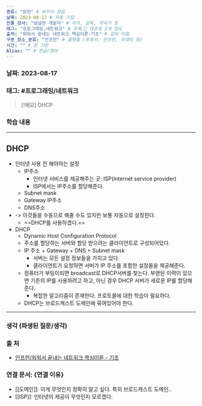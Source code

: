 ```yaml
---
종류: "문헌" # 바꾸지 않음
날짜: 2023-08-17 # 자동 기입
인물_강사: "널널한 개발자" # 작가, 감독, 작곡가 등
태그: "프로그래밍,네트워크" # 주제, 대주제 3개 정도
출처: "외워서 끝내는 네트워크 핵심이론-기초" # 강의 이름
구분_장소_분류: "인프런" # 플랫폼 (유튜브, 인프런, 유데미 등)
시간: "" # 분 기준
Alias: "" # 한글/영어
---
```


### 날짜: 2023-08-17

### 태그: #프로그래밍/네트워크

>[!메모]
> DHCP

### 학습 내용
---
## DHCP
- 인터넷 사용 전 해야하는 설정
	- IP주소
		- 인터넷 서비스를 제공해주는 곳: ISP(internet service provider)
		- ISP에서는 IP주소를 할당해준다.
	- Subnet mask
	- Gateway IP주소
	- DNS주소
- -> 이것들을 수동으로 해줄 수도 있지만 보통 자동으로 설정한다.
	- ==DHCP를 사용하겠다.==
- DHCP
	- Dynamic Host Configuration Protocol
	- 주소를  할당하는 서버와 할당 받으려는 클라이언트로 구성되어있다.
	- IP 주소 + Gateway + DNS + Subnet mask
		- 서버는 모든 설정 정보들을 가지고 있다.
		- 클라이언트가 요청하면 서버가 IP 주소를 포함한 설정들을 제공해준다.
	- 컴퓨터가 부팅이되면 broadcast로 DHCP서버를 찾는다. 부엳된 이력이 있으면 기존의 IP를 사용하려고 하고, 아닌 경우 DHCP 서버가 새로운 IP를 할당해준다.
		- 복잡한 알고리즘이 존재한다. 프로토콜에 대한 학습이 필요하다.
	- DHCP는 브로드캐스트 도메인에 묶여있어야 한다.

---
### 생각 (파생된 질문/생각)
### 출 처
- [인프런/외워서 끝내는 네트워크 핵심이론 - 기초 ](https://www.inflearn.com/course/%EB%84%A4%ED%8A%B8%EC%9B%8C%ED%81%AC-%ED%95%B5%EC%8B%AC%EC%9D%B4%EB%A1%A0-%EA%B8%B0%EC%B4%88/dashboard)

### 연결 문서: {연결 이유}
- [[도메인]]: 이게 무엇인지 정확히 알고 싶다. 특히 브로드캐스트 도메인..
- [[ISP]]: 인터넷의 제공이 무엇인지 모르겠다.